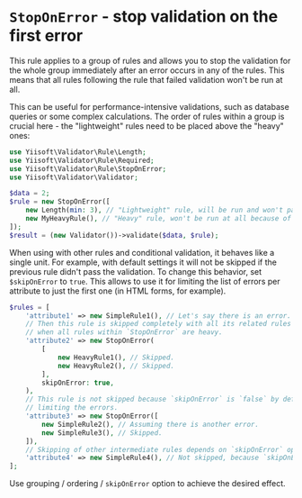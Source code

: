 # `StopOnError` - stop validation on the first error

This rule applies to a group of rules and allows you to stop the validation for the whole group immediately after
an error occurs in any of the rules. This means that all rules following the rule that failed validation won't be
run at all.

This can be useful for performance-intensive validations, such as database queries or some complex calculations. 
The order of rules within a group is crucial here - the "lightweight" rules need to be placed above the "heavy" ones:

```php
use Yiisoft\Validator\Rule\Length;
use Yiisoft\Validator\Rule\Required;
use Yiisoft\Validator\Rule\StopOnError;
use Yiisoft\Validator\Validator;

$data = 2;
$rule = new StopOnError([
    new Length(min: 3), // "Lightweight" rule, will be run and won't pass the validation.
    new MyHeavyRule(), // "Heavy" rule, won't be run at all because of the existing error.
]);
$result = (new Validator())->validate($data, $rule);
```

When using with other rules and conditional validation, it behaves like a single unit. For example, with 
default settings it will not be skipped if the previous rule didn't pass the validation. To change this behavior, set 
`$skipOnError` to `true`. This allows to use it for limiting the list of errors per attribute to just the first one (in 
HTML forms, for example).

```php
$rules = [
    'attribute1' => new SimpleRule1(), // Let's say there is an error.
    // Then this rule is skipped completely with all its related rules because `skipOnError` is set to `true`. Useful
    // when all rules within `StopOnError` are heavy.
    'attribute2' => new StopOnError(
        [
            new HeavyRule1(), // Skipped.
            new HeavyRule2(), // Skipped.
        ],
        skipOnError: true,
    ),
    // This rule is not skipped because `skipOnError` is `false` by default. Useful for forcing validation and
    // limiting the errors.
    'attribute3' => new StopOnError([
        new SimpleRule2(), // Assuming there is another error.
        new SimpleRule3(), // Skipped.
    ]),
    // Skipping of other intermediate rules depends on `skipOnError` option set in these intermediate rules.
    'attribute4' => new SimpleRule4(), // Not skipped, because `skipOnError` is `false` by default.
];
```

Use grouping / ordering / `skipOnError` option to achieve the desired effect.

